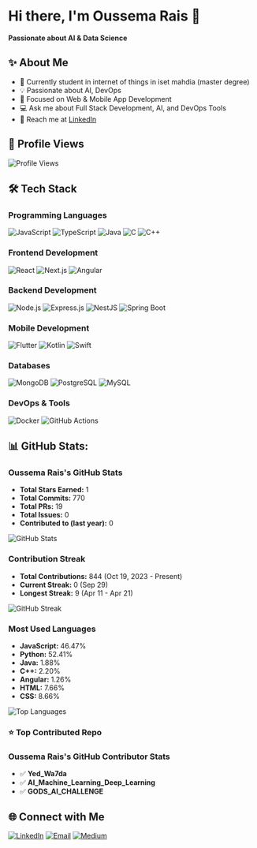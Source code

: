 # Hi there, I'm Oussema Rais 👋

**Passionate about AI & Data Science**

## ✨ About Me

- 💼 Currently student in internet of things in iset mahdia (master degree)
- 💡 Passionate about AI, DevOps
- 🌱 Focused on Web & Mobile App Development
- 💻 Ask me about Full Stack Development, AI, and DevOps Tools
- 🤝 Reach me at [LinkedIn](https://www.linkedin.com/in/oussema-rais-461286280/)

## 📎 Profile Views

![Profile Views](https://komarev.com/ghpvc/?username=mohamedaminebouali&label=Views&color=0e75b6&style=flat)

## 🛠️ Tech Stack

### Programming Languages
![JavaScript](https://img.shields.io/badge/JavaScript-F7DF1E?style=for-the-badge&logo=javascript&logoColor=black)
![TypeScript](https://img.shields.io/badge/TypeScript-3178C6?style=for-the-badge&logo=typescript&logoColor=white)
![Java](https://img.shields.io/badge/Java-007396?style=for-the-badge&logo=java&logoColor=white)
![C](https://img.shields.io/badge/C-A8B9CC?style=for-the-badge&logo=c&logoColor=black)
![C++](https://img.shields.io/badge/C++-00599C?style=for-the-badge&logo=c%2B%2B&logoColor=white)

### Frontend Development
![React](https://img.shields.io/badge/React-61DAFB?style=for-the-badge&logo=react&logoColor=black)
![Next.js](https://img.shields.io/badge/Next.js-000000?style=for-the-badge&logo=next.js&logoColor=white)
![Angular](https://img.shields.io/badge/Angular-DD0031?style=for-the-badge&logo=angular&logoColor=white)

### Backend Development
![Node.js](https://img.shields.io/badge/Node.js-339933?style=for-the-badge&logo=node.js&logoColor=white)
![Express.js](https://img.shields.io/badge/Express.js-000000?style=for-the-badge&logo=express&logoColor=white)
![NestJS](https://img.shields.io/badge/NestJS-E0234E?style=for-the-badge&logo=nestjs&logoColor=white)
![Spring Boot](https://img.shields.io/badge/Spring_Boot-6DB33F?style=for-the-badge&logo=spring-boot&logoColor=white)

### Mobile Development
![Flutter](https://img.shields.io/badge/Flutter-02569B?style=for-the-badge&logo=flutter&logoColor=white)
![Kotlin](https://img.shields.io/badge/Kotlin-7F52FF?style=for-the-badge&logo=kotlin&logoColor=white)
![Swift](https://img.shields.io/badge/Swift-FA7343?style=for-the-badge&logo=swift&logoColor=white)

### Databases
![MongoDB](https://img.shields.io/badge/MongoDB-47A248?style=for-the-badge&logo=mongodb&logoColor=white)
![PostgreSQL](https://img.shields.io/badge/PostgreSQL-316192?style=for-the-badge&logo=postgresql&logoColor=white)
![MySQL](https://img.shields.io/badge/MySQL-4479A1?style=for-the-badge&logo=mysql&logoColor=white)

### DevOps & Tools
![Docker](https://img.shields.io/badge/Docker-2496ED?style=for-the-badge&logo=docker&logoColor=white)
![GitHub Actions](https://img.shields.io/badge/GitHub_Actions-2088FF?style=for-the-badge&logo=github-actions&logoColor=white)

## 📊 GitHub Stats:

### Oussema Rais's GitHub Stats
- **Total Stars Earned:** 1
- **Total Commits:** 770
- **Total PRs:** 19
- **Total Issues:** 0
- **Contributed to (last year):** 0

![GitHub Stats](https://github-readme-stats.vercel.app/api?username=oussemahajboubaker&show_icons=true&theme=tokyonight&hide_border=true&count_private=true)

### Contribution Streak
- **Total Contributions:** 844 (Oct 19, 2023 - Present)
- **Current Streak:** 0 (Sep 29)
- **Longest Streak:** 9 (Apr 11 - Apr 21)

![GitHub Streak](https://streak-stats.demolab.com?user=oussemahajboubaker&theme=tokyonight&hide_border=true)

### Most Used Languages
- **JavaScript:** 46.47%
- **Python:** 52.41%
- **Java:** 1.88%
- **C++:** 2.20%
- **Angular:** 1.26%
- **HTML:** 7.66%
- **CSS:** 8.66%

![Top Languages](https://github-readme-stats.vercel.app/api/top-langs/?username=oussemahajboubaker&layout=compact&theme=tokyonight&hide_border=true)

### ⭐ Top Contributed Repo

### Oussema Rais's GitHub Contributor Stats
- ✅ **Yed_Wa7da**
- ✅ **AI_Machine_Learning_Deep_Learning**
- ✅ **GODS_AI_CHALLENGE**



## 🌐 Connect with Me

[![LinkedIn](https://img.shields.io/badge/LinkedIn-Connect-0a66c2?style=for-the-badge&logo=linkedin&logoColor=white)](https://www.linkedin.com/in/oussema-rais-461286280/)
[![Email](https://img.shields.io/badge/Email-Contact-red?style=for-the-badge&logo=gmail&logoColor=white)](mailto:oussama.hajboubaker@gmail.com)
[![Medium](https://img.shields.io/badge/Medium-Follow-000?style=for-the-badge&logo=medium&logoColor=white)](https://medium.com/@TON_UTILISATEUR)
